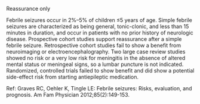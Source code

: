Reassurance only

Febrile seizures occur in 2%–5% of children ≤5 years of age. Simple febrile seizures are characterized as being general, tonic-clonic, and less than 15 minutes in duration, and occur in patients with no prior history of neurologic disease. Prospective cohort studies support reassurance after a simple febrile seizure. Retrospective cohort studies fail to show a benefit from neuroimaging or electroencephalography. Two large case review studies showed no risk or a very low risk for meningitis in the absence of altered mental status or meningeal signs, so a lumbar puncture is not indicated. Randomized, controlled trials failed to show benefit and did show a potential side-effect risk from starting antiepileptic medication.

Ref: Graves RC, Oehler K, Tingle LE: Febrile seizures: Risks, evaluation, and prognosis. Am Fam Physician 2012;85(2):149-153.